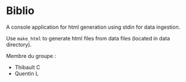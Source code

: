 # Biblio
A console application for html generation using stdin for data ingestion.

Use `make_html` to generate html files from data files (located in data directory).

Membre du groupe :

- Thibault C
- Quentin L
